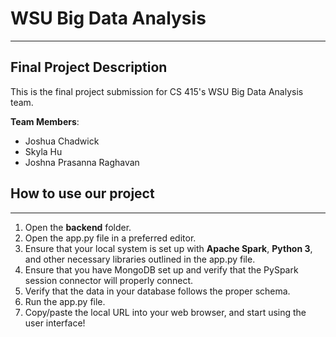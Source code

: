 # WSU Big Data Analysis
-----------------------

## Final Project Description
This is the final project submission for CS 415's WSU Big Data Analysis team.

**Team Members**:
* Joshua Chadwick
* Skyla Hu
* Joshna Prasanna Raghavan

## How to use our project
-------------------------
1. Open the **backend** folder.
2. Open the app.py file in a preferred editor.
3. Ensure that your local system is set up with **Apache Spark**, **Python 3**, and other necessary libraries outlined in the app.py file.
4. Ensure that you have MongoDB set up and verify that the PySpark session connector will properly connect.
5. Verify that the data in your database follows the proper schema.
6. Run the app.py file.
7. Copy/paste the local URL into your web browser, and start using the user interface!
